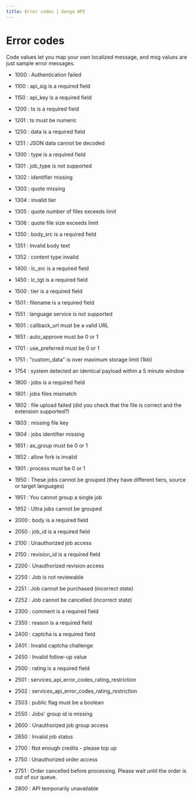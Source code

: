 ```yaml
---
title: Error codes | Gengo API
---
```


# Error codes

Code values let you map your own localized message, and msg values are just sample error messages.

* 1000
: Authentication failed

* 1100
: api_sig is a required field

* 1150
: api_key is a required field

* 1200
: ts is a required field

* 1201
: ts must be numeric

* 1250
: data is a required field

* 1251
: JSON data cannot be decoded

* 1300
: type is a required field

* 1301
: job_type is not supported

* 1302
: identifier missing

* 1303
: quote missing

* 1304
: invalid tier

* 1305
: quote number of files exceeds limit

* 1306
: quote file size exceeds limit

* 1350
: body_src is a required field

* 1351
: Invalid body text

* 1352
: content type invalid

* 1400
: lc_src is a required field

* 1450
: lc_tgt is a required field

* 1500
: tier is a required field

* 1501
: filename is a required field

* 1551
: language service is not supported

* 1601
: callback_url must be a valid URL

* 1651
: auto_approve must be 0 or 1

* 1701
: use_preferred must be 0 or 1

* 1751
: "custom_data" is over maximum storage limit (1kb)

* 1754
: system detected an identical payload within a 5 minute window

* 1800
: jobs is a required field

* 1801
: jobs files mismatch

* 1802
: file upload failed (did you check that the file is correct and the extension supported?)

* 1803
: missing file key

* 1804
: jobs identifier missing

* 1851
: as_group must be 0 or 1

* 1852
: allow fork is invalid

* 1901
: process must be 0 or 1

* 1950
: These jobs cannot be grouped (they have different tiers, source or target languages)

* 1951
: You cannot group a single job

* 1952
: Ultra jobs cannot be grouped

* 2000
: body is a required field

* 2050
: job_id is a required field

* 2100
: Unauthorized job access

* 2150
: revision_id is a required field

* 2200
: Unauthorized revision access

* 2250
: Job is not reviewable

* 2251
: Job cannot be purchased (incorrect state)

* 2252
: Job cannot be cancelled (incorrect state)

* 2300
: comment is a required field

* 2350
: reason is a required field

* 2400
: captcha is a required field

* 2401
: Invalid captcha challenge

* 2450
: Invalid follow-up value

* 2500
: rating is a required field

* 2501
: services_api_error_codes_rating_restriction

* 2502
: services_api_error_codes_rating_restriction

* 2503
: public flag must be a boolean

* 2550
: Jobs' group id is missing

* 2600
: Unauthorized job group access

* 2650
: Invalid job status

* 2700
: Not enough credits - please top up

* 2750
: Unauthorized order access

* 2751
: Order cancelled before processing. Please wait until the order is out of our queue.

* 2800
: API temporarily unavailable
